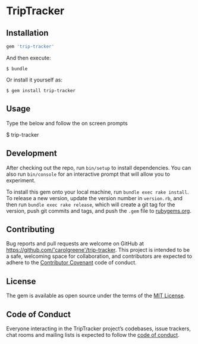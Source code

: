 # TripTracker





## Installation


```ruby
gem 'trip-tracker'
```

And then execute:

    $ bundle

Or install it yourself as:

    $ gem install trip-tracker

## Usage

Type the below and follow the on screen prompts

$ trip-tracker

## Development

After checking out the repo, run `bin/setup` to install dependencies. You can also run `bin/console` for an interactive prompt that will allow you to experiment.

To install this gem onto your local machine, run `bundle exec rake install`. To release a new version, update the version number in `version.rb`, and then run `bundle exec rake release`, which will create a git tag for the version, push git commits and tags, and push the `.gem` file to [rubygems.org](https://rubygems.org).

## Contributing

Bug reports and pull requests are welcome on GitHub at https://github.com/'carolgreene'/trip-tracker. This project is intended to be a safe, welcoming space for collaboration, and contributors are expected to adhere to the [Contributor Covenant](http://contributor-covenant.org) code of conduct.

## License

The gem is available as open source under the terms of the [MIT License](https://opensource.org/licenses/MIT).

## Code of Conduct

Everyone interacting in the TripTracker project’s codebases, issue trackers, chat rooms and mailing lists is expected to follow the [code of conduct](https://github.com/'carolgreene'/trip-tracker/blob/master/CODE_OF_CONDUCT.md).
